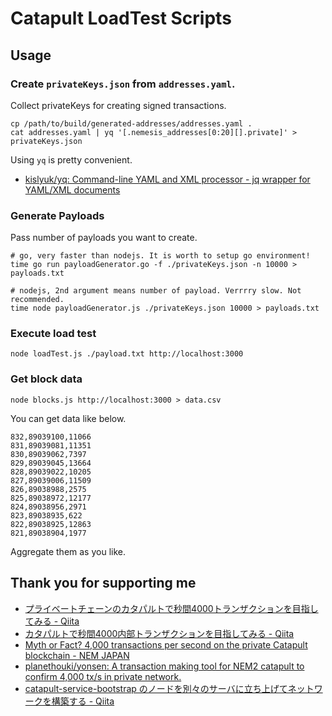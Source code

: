 # Catapult LoadTest Scripts

## Usage

### Create `privateKeys.json` from `addresses.yaml`.

Collect privateKeys for creating signed transactions.

```
cp /path/to/build/generated-addresses/addresses.yaml .
cat addresses.yaml | yq '[.nemesis_addresses[0:20][].private]' > privateKeys.json
```

Using `yq` is pretty convenient.

* [kislyuk/yq: Command\-line YAML and XML processor \- jq wrapper for YAML/XML documents](https://github.com/kislyuk/yq)


### Generate Payloads

Pass number of payloads you want to create.

```
# go, very faster than nodejs. It is worth to setup go environment!
time go run payloadGenerator.go -f ./privateKeys.json -n 10000 > payloads.txt

# nodejs, 2nd argument means number of payload. Verrrry slow. Not recommended.
time node payloadGenerator.js ./privateKeys.json 10000 > payloads.txt
```


### Execute load test

```
node loadTest.js ./payload.txt http://localhost:3000
```


### Get block data

```
node blocks.js http://localhost:3000 > data.csv
```

You can get data like below.

```
832,89039100,11066
831,89039081,11351
830,89039062,7397
829,89039045,13664
828,89039022,10205
827,89039006,11509
826,89038988,2575
825,89038972,12177
824,89038956,2971
823,89038935,622
822,89038925,12863
821,89038904,1977
```

Aggregate them as you like.


## Thank you for supporting me

* [プライベートチェーンのカタパルトで秒間4000トランザクションを目指してみる \- Qiita](https://qiita.com/planethouki/items/9733aa83096a988ee57a)
* [カタパルトで秒間4000内部トランザクションを目指してみる \- Qiita](https://qiita.com/planethouki/items/eb19ed496aa8b6d5533a)
* [Myth or Fact? 4,000 transactions per second on the private Catapult blockchain \- NEM JAPAN](https://nemjapan.jp/4000-transactions-per-second-on-the-private-catapult-blockchain/)
* [planethouki/yonsen: A transaction making tool for NEM2 catapult to confirm 4,000 tx/s in private network\.](https://github.com/planethouki/yonsen)
* [catapult\-service\-bootstrap のノードを別々のサーバに立ち上げてネットワークを構築する \- Qiita](https://qiita.com/44uk_i3/items/56e2a5ba2a8796b2e7a3)
